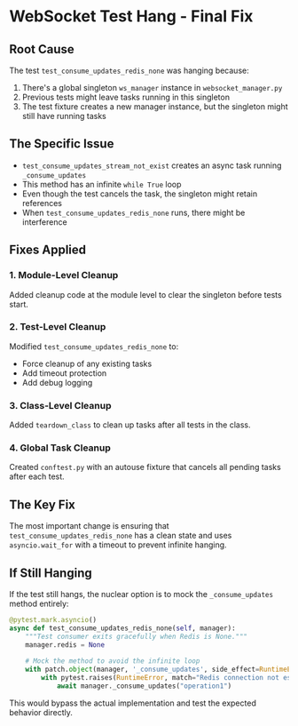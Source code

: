 # WebSocket Test Hang - Final Fix

## Root Cause
The test `test_consume_updates_redis_none` was hanging because:
1. There's a global singleton `ws_manager` instance in `websocket_manager.py`
2. Previous tests might leave tasks running in this singleton
3. The test fixture creates a new manager instance, but the singleton might still have running tasks

## The Specific Issue
- `test_consume_updates_stream_not_exist` creates an async task running `_consume_updates`
- This method has an infinite `while True` loop
- Even though the test cancels the task, the singleton might retain references
- When `test_consume_updates_redis_none` runs, there might be interference

## Fixes Applied

### 1. Module-Level Cleanup
Added cleanup code at the module level to clear the singleton before tests start.

### 2. Test-Level Cleanup  
Modified `test_consume_updates_redis_none` to:
- Force cleanup of any existing tasks
- Add timeout protection
- Add debug logging

### 3. Class-Level Cleanup
Added `teardown_class` to clean up tasks after all tests in the class.

### 4. Global Task Cleanup
Created `conftest.py` with an autouse fixture that cancels all pending tasks after each test.

## The Key Fix
The most important change is ensuring that `test_consume_updates_redis_none` has a clean state and uses `asyncio.wait_for` with a timeout to prevent infinite hanging.

## If Still Hanging
If the test still hangs, the nuclear option is to mock the `_consume_updates` method entirely:

```python
@pytest.mark.asyncio()
async def test_consume_updates_redis_none(self, manager):
    """Test consumer exits gracefully when Redis is None."""
    manager.redis = None
    
    # Mock the method to avoid the infinite loop
    with patch.object(manager, '_consume_updates', side_effect=RuntimeError("Redis connection not established")):
        with pytest.raises(RuntimeError, match="Redis connection not established"):
            await manager._consume_updates("operation1")
```

This would bypass the actual implementation and test the expected behavior directly.
